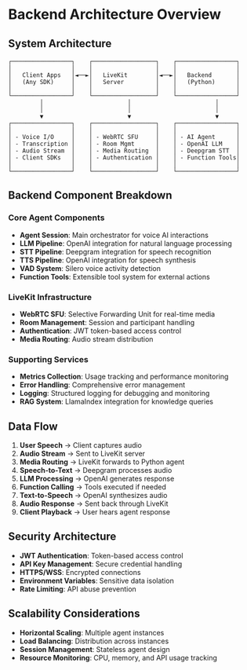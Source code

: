 # Backend Architecture Overview

## System Architecture

```
┌─────────────────┐    ┌──────────────────┐    ┌─────────────────┐
│                 │    │                  │    │                 │
│   Client Apps   │◄──►│   LiveKit        │◄──►│   Backend       │
│   (Any SDK)     │    │   Server         │    │   (Python)      │
│                 │    │                  │    │                 │
└─────────────────┘    └──────────────────┘    └─────────────────┘
         │                        │                        │
         │                        │                        │
         ▼                        ▼                        ▼
┌─────────────────┐    ┌──────────────────┐    ┌─────────────────┐
│                 │    │                  │    │                 │
│ - Voice I/O     │    │ - WebRTC SFU     │    │ - AI Agent      │
│ - Transcription │    │ - Room Mgmt      │    │ - OpenAI LLM    │
│ - Audio Stream  │    │ - Media Routing  │    │ - Deepgram STT  │
│ - Client SDKs   │    │ - Authentication │    │ - Function Tools│
│                 │    │                  │    │                 │
└─────────────────┘    └──────────────────┘    └─────────────────┘
```

## Backend Component Breakdown

### Core Agent Components
- **Agent Session**: Main orchestrator for voice AI interactions
- **LLM Pipeline**: OpenAI integration for natural language processing
- **STT Pipeline**: Deepgram integration for speech recognition
- **TTS Pipeline**: OpenAI integration for speech synthesis
- **VAD System**: Silero voice activity detection
- **Function Tools**: Extensible tool system for external actions

### LiveKit Infrastructure
- **WebRTC SFU**: Selective Forwarding Unit for real-time media
- **Room Management**: Session and participant handling
- **Authentication**: JWT token-based access control
- **Media Routing**: Audio stream distribution

### Supporting Services
- **Metrics Collection**: Usage tracking and performance monitoring
- **Error Handling**: Comprehensive error management
- **Logging**: Structured logging for debugging and monitoring
- **RAG System**: LlamaIndex integration for knowledge queries

## Data Flow

1. **User Speech** → Client captures audio
2. **Audio Stream** → Sent to LiveKit server
3. **Media Routing** → LiveKit forwards to Python agent
4. **Speech-to-Text** → Deepgram processes audio
5. **LLM Processing** → OpenAI generates response
6. **Function Calling** → Tools executed if needed
7. **Text-to-Speech** → OpenAI synthesizes audio
8. **Audio Response** → Sent back through LiveKit
9. **Client Playback** → User hears agent response

## Security Architecture

- **JWT Authentication**: Token-based access control
- **API Key Management**: Secure credential handling
- **HTTPS/WSS**: Encrypted connections
- **Environment Variables**: Sensitive data isolation
- **Rate Limiting**: API abuse prevention

## Scalability Considerations

- **Horizontal Scaling**: Multiple agent instances
- **Load Balancing**: Distribution across instances
- **Session Management**: Stateless agent design
- **Resource Monitoring**: CPU, memory, and API usage tracking